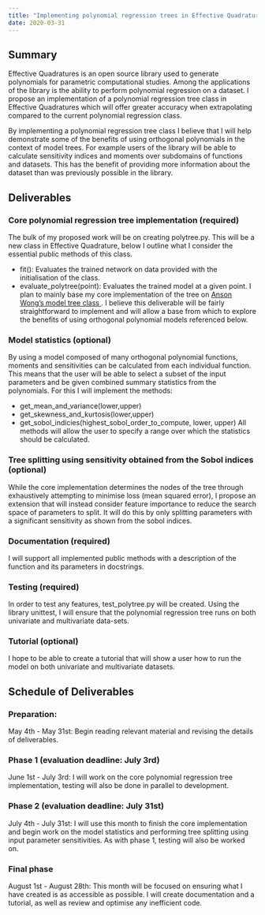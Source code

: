 ```yaml
---
title: "Implementing polynomial regression trees in Effective Quadratures - My Google Summer of Code Proposal"
date: 2020-03-31
---
```

## Summary
Effective Quadratures is an open source library used to generate polynomials for parametric computational studies. Among the applications of the library is the ability to perform polynomial regression on a dataset. I propose an implementation of a polynomial regression tree class in Effective Quadratures which will offer greater accuracy when extrapolating compared to the current polynomial regression class.

By implementing a polynomial regression tree class I believe that I will help demonstrate some of the benefits of using orthogonal polynomials in the context of model trees. For example users of the library will be able to calculate sensitivity indices and moments over subdomains of functions and datasets. This has the benefit of providing more information about the dataset than was previously possible in the library.


## Deliverables

### Core polynomial regression tree implementation (required)
The bulk of my proposed work will be on creating polytree.py. This will be a new class in Effective Quadrature, below I outline what I consider the essential public methods of this class.
-   fit(): Evaluates the trained network on data provided with the initialisation of the class.    
-   evaluate_polytree(point): Evaluates the trained model at a given point.
I plan to mainly base my core implementation of the tree on [Anson Wong’s model tree class ](https://github.com/ankonzoid/LearningX/blob/master/advanced_ML/model_tree/src/ModelTree.py). I believe this deliverable will be fairly straightforward to implement and will allow a base from which to explore the benefits of using orthogonal polynomial models referenced below.

### Model statistics (optional)
By using a model composed of many orthogonal polynomial functions, moments and sensitivities can be calculated from each individual function. This means that the user will be able to select a subset of the input parameters and be given combined summary statistics from the polynomials. For this I will implement the methods:
-   get_mean_and_variance(lower,upper)
-   get_skewness_and_kurtosis(lower,upper)    
-   get_sobol_indicies(highest_sobol_order_to_compute, lower, upper)
All methods will allow the user to specify a range over which the statistics should be calculated.

### Tree splitting using sensitivity obtained from the Sobol indices (optional)
While the core implementation determines the nodes of the tree through exhaustively attempting to minimise loss (mean squared error), I propose an extension that will instead consider feature importance to reduce the search space of parameters to split. It will do this by only splitting parameters with a significant sensitivity as shown from the sobol indices.

### Documentation (required)
I will support all implemented public methods with a description of the function and its parameters in docstrings.  

### Testing (required)
In order to test any features, test_polytree.py will be created. Using the library unittest, I will ensure that the polynomial regression tree runs on both univariate and multivariate data-sets.

### Tutorial (optional)
I hope to be able to create a tutorial that will show a user how to run the model on both univariate and multivariate datasets.


## Schedule of Deliverables

### Preparation:
May 4th - May 31st: Begin reading relevant material and revising the details of deliverables.

### Phase 1 (evaluation deadline: July 3rd)
June 1st - July 3rd: I will work on the core polynomial regression tree implementation, testing will also be done in parallel to development.

### Phase 2 (evaluation deadline: July 31st)
July 4th - July 31st: I will use this month to finish the core implementation and begin work on the model statistics and performing tree splitting using input parameter sensitivities. As with phase 1, testing will also be worked on.

  

### Final phase

August 1st - August 28th: This month will be focused on ensuring what I have created is as accessible as possible. I will create documentation and a tutorial, as well as review and optimise any inefficient code.
